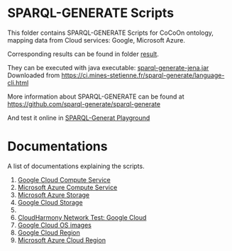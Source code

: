 # SPARQL-GENERATE Scripts
This folder contains SPARQL-GENERATE Scripts for CoCoOn ontology,
mapping data from Cloud services: Google, Microsoft Azure.

Corresponding results can be found in folder [result](result/).

They can be executed with java executable:
[sparql-generate-jena.jar](sparql-generate-jena.jar)
Downloaded from https://ci.mines-stetienne.fr/sparql-generate/language-cli.html

More information about SPARQL-GENERATE can be found at 
https://github.com/sparql-generate/sparql-generate

And test it online in [SPARQL-Generat Playground](https://ci.mines-stetienne.fr/sparql-generate/playground.html)

# Documentations
A list of documentations explaining the scripts.
1. [Google Cloud Compute Service](../gcloud/compute.md)
2. [Microsoft Azure Compute Service](../azure/compute.md)
3. [Microsoft Azure Storage](../azure/storage.md)
4. [Google Cloud Storage](../gcloud/storage.md)
5. 
6. [CloudHarmony Network Test: Google Cloud](../cloudharmony/google/README.md#sparql-generate)
7. [Google Cloud OS images](../gcloud/os.md)
8. [Google Cloud Region](gcloud/region.md)
9. [Microsoft Azure Cloud Region](azure/region.md) 